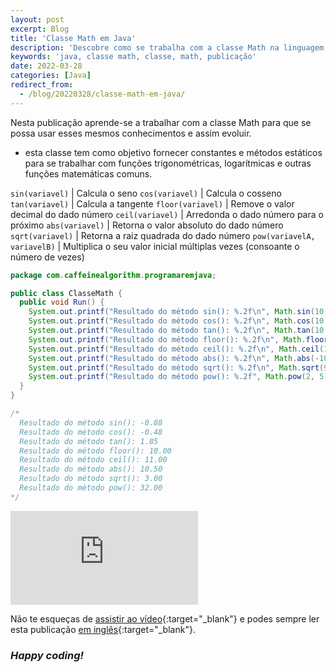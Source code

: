 ```yaml
---
layout: post
excerpt: Blog
title: 'Classe Math em Java'
description: 'Descobre como se trabalha com a classe Math na linguagem de programação Java. Obtém respostas às tuas dúvidas com a teoria e os exemplos apresentados.'
keywords: 'java, classe math, classe, math, publicação'
date: 2022-03-28
categories: [Java]
redirect_from:
  - /blog/20220328/classe-math-em-java/
---
```


Nesta publicação aprende-se a trabalhar com a classe Math para que se possa usar esses mesmos conhecimentos e assim evoluir.

- esta classe tem como objetivo fornecer constantes e métodos estáticos para se trabalhar com funções trigonométricas, logarítmicas e outras funções matemáticas comuns.

`sin(variavel)` | Calcula o seno
`cos(variavel)` | Calcula o cosseno
`tan(variavel)` | Calcula a tangente
`floor(variavel)` | Remove o valor decimal do dado número
`ceil(variavel)` | Arredonda o dado número para o próximo
`abs(variavel)` | Retorna o valor absoluto do dado número
`sqrt(variavel)` | Retorna a raiz quadrada do dado número
`pow(variavelA, variavelB)` | Multiplica o seu valor inicial múltiplas vezes (consoante o número de vezes)

```java
package com.caffeinealgorithm.programaremjava;

public class ClasseMath {
  public void Run() {
    System.out.printf("Resultado do método sin(): %.2f\n", Math.sin(10.5));
    System.out.printf("Resultado do método cos(): %.2f\n", Math.cos(10.5));
    System.out.printf("Resultado do método tan(): %.2f\n", Math.tan(10.5));
    System.out.printf("Resultado do método floor(): %.2f\n", Math.floor(10.5));
    System.out.printf("Resultado do método ceil(): %.2f\n", Math.ceil(10.5));
    System.out.printf("Resultado do método abs(): %.2f\n", Math.abs(-10.5));
    System.out.printf("Resultado do método sqrt(): %.2f\n", Math.sqrt(9));
    System.out.printf("Resultado do método pow(): %.2f", Math.pow(2, 5));
  }
}

/*
  Resultado do método sin(): -0.88
  Resultado do método cos(): -0.48
  Resultado do método tan(): 1.85
  Resultado do método floor(): 10.00
  Resultado do método ceil(): 11.00
  Resultado do método abs(): 10.50
  Resultado do método sqrt(): 3.00
  Resultado do método pow(): 32.00
*/
```

<div class="video-container">
  <iframe src="https://www.youtube.com/embed/cpzjF8rXdI0" frameborder="0" allowfullscreen></iframe>
</div>

Não te esqueças de [assistir ao vídeo](https://youtu.be/cpzjF8rXdI0){:target="\_blank"} e podes sempre ler esta publicação [em inglês](https://nelsonsilvadev.com/blog/math-class-in-java/){:target="\_blank"}.

### _Happy coding!_

